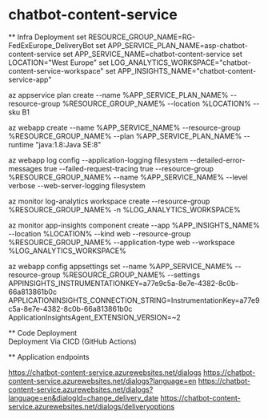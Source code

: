 # chatbot-content-service

** Infra Deployment
set RESOURCE_GROUP_NAME=RG-FedExEurope_DeliveryBot
set APP_SERVICE_PLAN_NAME=asp-chatbot-content-service
set APP_SERVICE_NAME=chatbot-content-service
set LOCATION="West Europe"
set LOG_ANALYTICS_WORKSPACE="chatbot-content-service-workspace"
set APP_INSIGHTS_NAME="chatbot-content-service-app"

az appservice plan create --name %APP_SERVICE_PLAN_NAME% --resource-group %RESOURCE_GROUP_NAME% --location %LOCATION% --sku B1 

az webapp create --name %APP_SERVICE_NAME% --resource-group %RESOURCE_GROUP_NAME% --plan %APP_SERVICE_PLAN_NAME% --runtime "java:1.8:Java SE:8"

az webapp log config --application-logging filesystem --detailed-error-messages true --failed-request-tracing true --resource-group %RESOURCE_GROUP_NAME%  --name %APP_SERVICE_NAME% --level verbose --web-server-logging filesystem

az monitor log-analytics workspace create --resource-group %RESOURCE_GROUP_NAME% -n %LOG_ANALYTICS_WORKSPACE%

az monitor app-insights component create --app %APP_INSIGHTS_NAME% --location %LOCATION% --kind web --resource-group %RESOURCE_GROUP_NAME% --application-type web --workspace %LOG_ANALYTICS_WORKSPACE%

az webapp config appsettings set --name %APP_SERVICE_NAME% --resource-group %RESOURCE_GROUP_NAME% --settings APPINSIGHTS_INSTRUMENTATIONKEY=a77e9c5a-8e7e-4382-8c0b-66a813861b0c APPLICATIONINSIGHTS_CONNECTION_STRING=InstrumentationKey=a77e9c5a-8e7e-4382-8c0b-66a813861b0c ApplicationInsightsAgent_EXTENSION_VERSION=~2


** Code Deployment   
 Deployment Via CICD (GitHub Actions)
 
 ** Application endpoints
 
 https://chatbot-content-service.azurewebsites.net/dialogs
 https://chatbot-content-service.azurewebsites.net/dialogs?language=en
  https://chatbot-content-service.azurewebsites.net/dialogs?language=en&dialogId=change_delivery_date
 https://chatbot-content-service.azurewebsites.net/dialogs/deliveryoptions
 